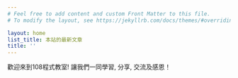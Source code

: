 ```yaml
---
# Feel free to add content and custom Front Matter to this file.
# To modify the layout, see https://jekyllrb.com/docs/themes/#overriding-theme-defaults

layout: home
list_title: 本站的最新文章
title: ''
---
```


歡迎來到108程式教室! 讓我們一同學習, 分享, 交流及感恩！
